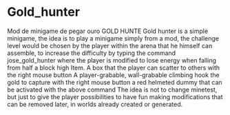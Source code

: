 # Gold_hunter
Mod de minigame de pegar ouro
GOLD HUNTE Gold hunter is a simple minigame, the idea is to play a minigame simply from a mod, the challenge level would be chosen by the player within the arena that he himself can assemble, to increase the difficulty by typing the command jose_gold_hunter where the player is modified to lose energy when falling from half a block high Item. A box that the player can scatter to others with the right mouse button A player-grabable, wall-grabable climbing hook the gold to capture with the right mouse button a red helmeted dummy that can be activated with the above command The idea is not to change minetest, but just to give the player possibilities to have fun making modifications that can be removed later, in worlds already created or generated.
